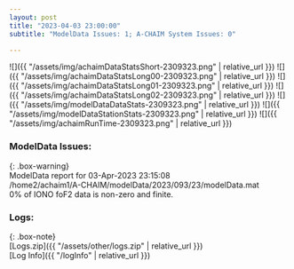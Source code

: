 ```yaml
---
layout: post
title: "2023-04-03 23:00:00"
subtitle: "ModelData Issues: 1; A-CHAIM System Issues: 0"

---
```


![]({{ "/assets/img/achaimDataStatsShort-2309323.png" | relative_url }})
![]({{ "/assets/img/achaimDataStatsLong00-2309323.png" | relative_url }})
![]({{ "/assets/img/achaimDataStatsLong01-2309323.png" | relative_url }})
![]({{ "/assets/img/achaimDataStatsLong02-2309323.png" | relative_url }})
![]({{ "/assets/img/modelDataDataStats-2309323.png" | relative_url }})
![]({{ "/assets/img/modelDataStationStats-2309323.png" | relative_url }})
![]({{ "/assets/img/achaimRunTime-2309323.png" | relative_url }})


### ModelData Issues:  
  
{: .box-warning}  
 ModelData report for 03-Apr-2023 23:15:08   
 /home2/achaim1/A-CHAIM/modelData/2023/093/23/modelData.mat   
 0% of IONO foF2 data is non-zero and finite.   
  


### Logs:  
  
{: .box-note}  
[Logs.zip]({{ "/assets/other/logs.zip" | relative_url }})  
[Log Info]({{ "/logInfo" | relative_url }})  
